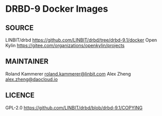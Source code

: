 # DRBD-9 Docker Images

## SOURCE

LINBIT/drbd <https://github.com/LINBIT/drbd/tree/drbd-9.1/docker>
Open Kylin <https://gitee.com/organizations/openkylin/projects>

## MAINTAINER

Roland Kammerer <roland.kammerer@linbit.com>
Alex Zheng  <alex.zheng@daocloud.io>

## LICENCE

GPL-2.0 <https://github.com/LINBIT/drbd/blob/drbd-9.1/COPYING>